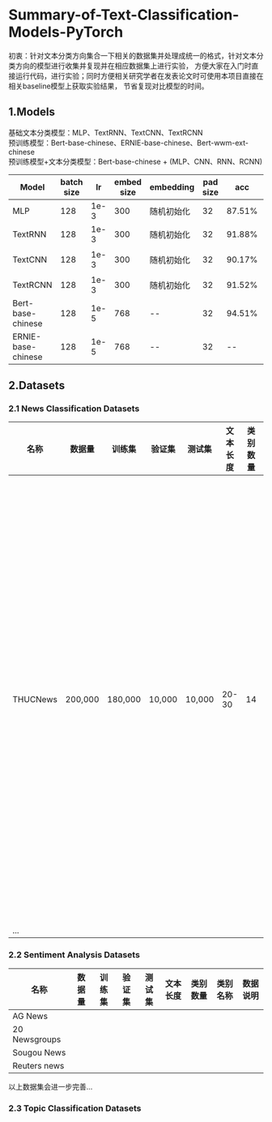 # Summary-of-Text-Classification-Models-PyTorch
初衷：针对文本分类方向集合一下相关的数据集并处理成统一的格式，针对文本分类方向的模型进行收集并复现并在相应数据集上进行实验，
方便大家在入门时直接运行代码，进行实验；同时方便相关研究学者在发表论文时可使用本项目直接在相关baseline模型上获取实验结果，
节省复现对比模型的时间。


## 1.Models
基础文本分类模型：MLP、TextRNN、TextCNN、TextRCNN  
预训练模型：Bert-base-chinese、ERNIE-base-chinese、Bert-wwm-ext-chinese  
预训练模型+文本分类模型：Bert-base-chinese + (MLP、CNN、RNN、RCNN)  

| Model              | batch size | lr   | embed size | embedding | pad size | acc    | Others |
|--------------------|----------|------|----------|---------|----------|--------|---|
| MLP                | 128      | 1e-3 | 300      | 随机初始化   | 32       | 87.51% |   |
| TextRNN            | 128      | 1e-3 | 300      | 随机初始化   | 32       | 91.88% | Bi-LSTM |
| TextCNN            | 128      | 1e-3 | 300      | 随机初始化   | 32       | 90.17% | 1维卷积 |
| TextRCNN           | 128      | 1e-3 | 300      | 随机初始化   | 32       | 91.52% |   |
| Bert-base-chinese  | 128      | 1e-5 | 768      | --      | 32       | 94.51% |   |
| ERNIE-base-chinese | 128      | 1e-5 | 768      | --      | 32       | --     | 待完善 |




## 2.Datasets
### 2.1 News Classification Datasets

| 名称     | 数据量  | 训练集  | 验证集 | 测试集 | 文本长度 | 类别数量 | 类别名称                                                     | 数据说明                                                     |
| -------- | ------- | ------- | ------ | ------ | -------- | -------- | ------------------------------------------------------------ | ------------------------------------------------------------ |
| THUCNews | 200,000 | 180,000 | 10,000 | 10,000 | 20-30    | 14       | 财经、彩票、房产、股票、家居、教育、科技、社会、时尚、时政、体育、星座、游戏、娱乐 | THUCNews是根据新浪新闻RSS订阅频道2005~2011年间的历史数据筛选过滤生成，包含74万篇新闻文档（2.19  GB），均为UTF-8纯文本格式。我们在原始新浪新闻分类体系的基础上，重新整合划分出14个候选分类类别：财经、彩票、房产、股票、家居、教育、科技、社会、时尚、时政、体育、星座、游戏、娱乐。使用THUCTC工具包在此数据集上进行评测，准确率可以达到88.6%。 |
| ...      |         |         |        |        |          |          |                                                              |                                                              |



### 2.2 Sentiment Analysis Datasets

| 名称          | 数据量 | 训练集 | 验证集 | 测试集 | 文本长度 | 类别数量 | 类别名称 | 数据说明 |
| ------------- | ------ | ------ | ------ | ------ | -------- | -------- | -------- | -------- |
| AG News       |        |        |        |        |          |          |          |          |
| 20 Newsgroups |        |        |        |        |          |          |          |          |
| Sougou News   |        |        |        |        |          |          |          |          |
| Reuters news  |        |        |        |        |          |          |          |          |

以上数据集会进一步完善...

### 2.3 Topic Classification Datasets